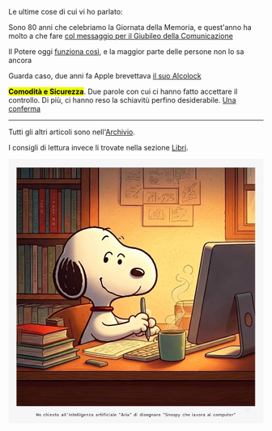 Le ultime cose di cui vi ho parlato:

Sono 80 anni che celebriamo la Giornata della Memoria, e quest'anno ha molto a che fare [col messaggio per il Giubileo della Comunicazione](/articles/2025-01-27-memoria-corta.html)

Il Potere oggi [funziona così](/articles/2025-01-23-strutture-di-permesso.html), e la maggior parte delle persone non lo sa ancora

Guarda caso, due anni fa Apple brevettava [il suo Alcolock](/articles/2025-01-20-alcolock.html)

<mark class="has-inline-color" style="background: rgb(238, 252, 0); color: black; font-weight: 700;">Comodità e Sicurezza</mark>. Due parole con cui ci hanno fatto accettare il controllo. Di più, ci hanno reso la schiavitù perfino desiderabile. [Una conferma](/articles/2025-01-11-comodita-sicurezza.html)

---

Tutti gli altri articoli sono nell'[Archivio](/pages/archivio.html).

I consigli di lettura invece li trovate nella sezione [Libri](/pages/libri.html).

![Snoopy che lavora al computer, un'immagine generata dall'intelligenza artificiale "Aria" integrata nel browser Opera](/img/snoopy-lavora-al-computer-aria-ai.jpg)